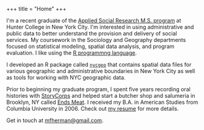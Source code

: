 +++
title = "Home"
+++

I'm a recent graduate of the [Applied Social Research M.S. program](http://www.hunter.cuny.edu/sociology/graduate/graduate-program-in-applied-social-research) at Hunter College in New York City. I'm interested in using administrative and public data to better understand the provision and delivery of social services. My coursework in the Sociology and Geography departments focused on statistical modeling, spatial data analysis, and program evaluation. I like using the [R programmng language](https://en.wikipedia.org/wiki/R_(programming_language)).

I developed an R package called [`nycgeo`](https://nycgeo.mattherman.info) that contains spatial data files for various geographic and administrative boundaries in New York City as well as tools for working with NYC geographic data.

Prior to beginning my graduate program, I spent five years recording oral histories with [StoryCorps](https://storycorps.org/) and helped start a butcher shop and salumeria in Brooklyn, NY called [Ends Meat](https://www.endsmeatnyc.com/). I received my B.A. in American Studies from Columbia University in 2006. Check out [my resume](pdf/mh-resume.pdf) for more details.

Get in touch at [mfherman@gmail.com](mailto:mfherman@gmail.com).